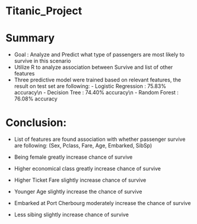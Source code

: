 # Titanic_Project


# Summary

* Goal : Analyze and Predict what type of passengers are most likely to survive in this scenario
* Utilize R to analyze association between Survive and list of other features
* Three predictive model were trained based on relevant features, the result on test set are following:
      - Logistic Regression : 75.83% accuracy\n
      - Decision Tree : 74.40% accuracy\n
      - Random Forest : 76.08% accuracy

# Conclusion:

- List of features are found association with whether passenger survive are following:
  (Sex, Pclass, Fare, Age, Embarked, SibSp)
  
- Being female greatly increase chance of survive
- Higher economical class greatly increase chance of survive
- Higher Ticket Fare slightly increase chance of survive
- Younger Age slightly increase the chance of survive
- Embarked at Port Cherbourg moderately increase the chance of survive
- Less sibing slightly increase chance of survive
